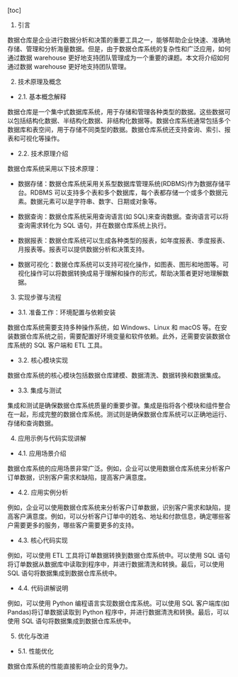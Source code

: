 
[toc]                    
                
                
1. 引言

数据仓库是企业进行数据分析和决策的重要工具之一，能够帮助企业快速、准确地存储、管理和分析海量数据。但是，由于数据仓库系统的复杂性和广泛应用，如何通过数据 warehouse 更好地支持团队管理成为一个重要的课题。本文将介绍如何通过数据 warehouse 更好地支持团队管理。

2. 技术原理及概念

- 2.1. 基本概念解释

数据仓库是一个集中式数据库系统，用于存储和管理各种类型的数据。这些数据可以包括结构化数据、半结构化数据、非结构化数据等。数据仓库系统通常包括多个数据库和表空间，用于存储不同类型的数据。数据仓库系统还支持查询、索引、报表和可视化等操作。

- 2.2. 技术原理介绍

数据仓库系统采用以下技术原理：

- 数据存储：数据仓库系统采用关系型数据库管理系统(RDBMS)作为数据存储平台。RDBMS 可以支持多个表和多个数据库，每个表都存储一个或多个数据元素。数据元素可以是字符串、数字、日期或对象等。

- 数据查询：数据仓库系统采用查询语言(如 SQL)来查询数据。查询语言可以将查询需求转化为 SQL 语句，并在数据仓库系统上执行。

- 数据报表：数据仓库系统可以生成各种类型的报表，如年度报表、季度报表、月报表等。报表可以提供数据分析和决策支持。

- 数据可视化：数据仓库系统可以支持可视化操作，如图表、图形和地图等。可视化操作可以将数据转换成易于理解和操作的形式，帮助决策者更好地理解数据。

3. 实现步骤与流程

- 3.1. 准备工作：环境配置与依赖安装

数据仓库系统需要支持多种操作系统，如 Windows、Linux 和 macOS 等。在安装数据仓库系统之前，需要配置好环境变量和软件依赖。此外，还需要安装数据仓库系统的 SQL 客户端和 ETL 工具。

- 3.2. 核心模块实现

数据仓库系统的核心模块包括数据仓库建模、数据清洗、数据转换和数据集成。

- 3.3. 集成与测试

集成和测试是确保数据仓库系统质量的重要步骤。集成是指将各个模块和组件整合在一起，形成完整的数据仓库系统。测试则是确保数据仓库系统可以正确地运行、存储和查询数据。

4. 应用示例与代码实现讲解

- 4.1. 应用场景介绍

数据仓库系统的应用场景非常广泛。例如，企业可以使用数据仓库系统来分析客户订单数据，识别客户需求和缺陷，提高客户满意度。

- 4.2. 应用实例分析

例如，企业可以使用数据仓库系统来分析客户订单数据，识别客户需求和缺陷，提高客户满意度。例如，可以分析客户订单中的姓名、地址和付款信息，确定哪些客户需要更多的服务，哪些客户需要更多的支持。

- 4.3. 核心代码实现

例如，可以使用 ETL 工具将订单数据转换到数据仓库系统中。可以使用 SQL 语句将订单数据从数据库中读取到程序中，并进行数据清洗和转换。最后，可以使用 SQL 语句将数据集成到数据仓库系统中。

- 4.4. 代码讲解说明

例如，可以使用 Python 编程语言实现数据仓库系统。可以使用 SQL 客户端库(如 Pandas)将订单数据读取到 Python 程序中，并进行数据清洗和转换。最后，可以使用 SQL 语句将数据集成到数据仓库系统中。

5. 优化与改进

- 5.1. 性能优化

数据仓库系统的性能直接影响企业的竞争力。


